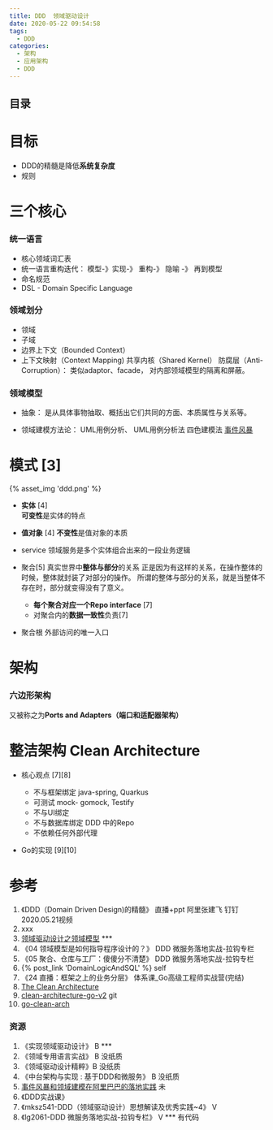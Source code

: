 ```yaml
---
title: DDD  领域驱动设计
date: 2020-05-22 09:54:58
tags:
  - DDD
categories:
  - 架构 
  - 应用架构 
  - DDD  
---
```


<p></p>
<!-- more -->

## 目录
<!-- toc -->

# 目标
+ DDD的精髓是降低**系统复杂度**
+ 规则

# 三个核心
### 统一语言

+ 核心领域词汇表
+ 统一语言重构迭代： 模型-》实现-》 重构-》 隐喻 -》 再到模型
+ 命名规范
+ DSL - Domain Specific Language

###  领域划分 
+ 领域
+ 子域
+ 边界上下文（Bounded Context）
+ 上下文映射（Context Mapping)
共享内核（Shared Kernel） 
防腐层（Anti-Corruption）： 类似adaptor、facade， 对内部领域模型的隔离和屏蔽。

###  领域模型 
+ 抽象： 
  是从具体事物抽取、概括出它们共同的方面、本质属性与关系等。

+ 领域建模方法论：
  UML用例分析、 UML用例分析法
  四色建模法
  [事件风暴](https://www.eventstorming.com/)

# 模式 [3]
{% asset_img  'ddd.png' %}


- **实体** [4]   
  **可变性**是实体的特点
- **值对象**  [4] 
  **不变性**是值对象的本质
-  service
 领域服务是多个实体组合出来的一段业务逻辑

- 聚合[5]
  真实世界中**整体与部分**的关系
  正是因为有这样的关系，在操作整体的时候，整体就封装了对部分的操作。
  所谓的整体与部分的关系，就是当整体不存在时，部分就变得没有了意义。
  - **每个聚合对应一个Repo interface** [7]
  - 对聚合内的**数据一致性**负责[7]
- 聚合根
   外部访问的唯一入口

# 架构
### 六边形架构
又被称之为**Ports and Adapters（端口和适配器架构）**


# 整洁架构 Clean Architecture
+ 核心观点 [7][8]
  - 不与框架绑定
    java-spring, Quarkus
  - 可测试
    mock- gomock, Testify
  - 不与UI绑定
  - 不与数据库绑定
    DDD 中的Repo
  - 不依赖任何外部代理

+ Go的实现 [9][10]

# 参考
1. 《DDD（Domain Driven Design)的精髓》  直播+ppt  阿里张建飞  钉钉2020.05.21视频
2. xxx
3. [领域驱动设计之领域模型](https://www.cnblogs.com/netfocus/archive/2011/10/10/2204949.html) *** 
4. 《04  领域模型是如何指导程序设计的？》 DDD 微服务落地实战-拉钩专栏
5. 《05  聚合、仓库与工厂：傻傻分不清楚》  DDD 微服务落地实战-拉钩专栏
6. {% post_link 'DomainLogicAndSQL' %}  self
7. 《24 直播：框架之上的业务分层》  体系课_Go高级工程师实战营(完结)
8. [The Clean Architecture](https://blog.cleancoder.com/uncle-bob/2012/08/13/the-clean-architecture.html)
9. [clean-architecture-go-v2](https://github.com/eminetto/clean-architecture-go-v2) git
10. [go-clean-arch](https://github.com/bxcodec/go-clean-arch)

### 资源
1. 《实现领域驱动设计》 B  *** 
2. 《领域专用语言实战》 B  没纸质
3. 《领域驱动设计精粹》B  没纸质 
4. 《中台架构与实现 : 基于DDD和微服务》 B  没纸质
5. [事件风暴和领域建模在阿里巴巴的落地实践](https://developer.aliyun.com/live/2874)  未
6. 《DDD实战课》 
7. 《mksz541-DDD（领域驱动设计）思想解读及优秀实践~4》 V  
8. 《lg2061-DDD 微服务落地实战-拉钩专栏》 V  ***   有代码



